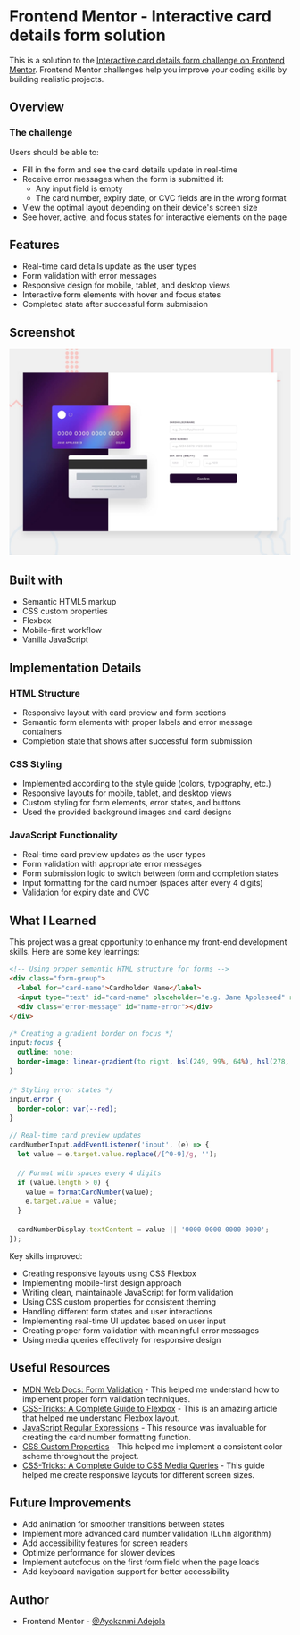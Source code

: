 # Frontend Mentor - Interactive card details form solution

This is a solution to the [Interactive card details form challenge on Frontend Mentor](https://www.frontendmentor.io/challenges/interactive-card-details-form-XpS8cKZDWw). Frontend Mentor challenges help you improve your coding skills by building realistic projects.




## Overview

### The challenge

Users should be able to:

- Fill in the form and see the card details update in real-time
- Receive error messages when the form is submitted if:
  - Any input field is empty
  - The card number, expiry date, or CVC fields are in the wrong format
- View the optimal layout depending on their device's screen size
- See hover, active, and focus states for interactive elements on the page

## Features

- Real-time card details update as the user types
- Form validation with error messages
- Responsive design for mobile, tablet, and desktop views
- Interactive form elements with hover and focus states
- Completed state after successful form submission


## Screenshot

![Screenshot](preview.jpg)


## Built with

- Semantic HTML5 markup
- CSS custom properties
- Flexbox
- Mobile-first workflow
- Vanilla JavaScript

## Implementation Details

### HTML Structure
- Responsive layout with card preview and form sections
- Semantic form elements with proper labels and error message containers
- Completion state that shows after successful form submission

### CSS Styling
- Implemented according to the style guide (colors, typography, etc.)
- Responsive layouts for mobile, tablet, and desktop views
- Custom styling for form elements, error states, and buttons
- Used the provided background images and card designs

### JavaScript Functionality
- Real-time card preview updates as the user types
- Form validation with appropriate error messages
- Form submission logic to switch between form and completion states
- Input formatting for the card number (spaces after every 4 digits)
- Validation for expiry date and CVC

## What I Learned

This project was a great opportunity to enhance my front-end development skills. Here are some key learnings:

```html
<!-- Using proper semantic HTML structure for forms -->
<div class="form-group">
  <label for="card-name">Cardholder Name</label>
  <input type="text" id="card-name" placeholder="e.g. Jane Appleseed" required>
  <div class="error-message" id="name-error"></div>
</div>
```

```css
/* Creating a gradient border on focus */
input:focus {
  outline: none;
  border-image: linear-gradient(to right, hsl(249, 99%, 64%), hsl(278, 94%, 30%)) 1;
}

/* Styling error states */
input.error {
  border-color: var(--red);
}
```

```js
// Real-time card preview updates
cardNumberInput.addEventListener('input', (e) => {
  let value = e.target.value.replace(/[^0-9]/g, '');

  // Format with spaces every 4 digits
  if (value.length > 0) {
    value = formatCardNumber(value);
    e.target.value = value;
  }

  cardNumberDisplay.textContent = value || '0000 0000 0000 0000';
});
```

Key skills improved:
- Creating responsive layouts using CSS Flexbox
- Implementing mobile-first design approach
- Writing clean, maintainable JavaScript for form validation
- Using CSS custom properties for consistent theming
- Handling different form states and user interactions
- Implementing real-time UI updates based on user input
- Creating proper form validation with meaningful error messages
- Using media queries effectively for responsive design

## Useful Resources

- [MDN Web Docs: Form Validation](https://developer.mozilla.org/en-US/docs/Learn/Forms/Form_validation) - This helped me understand how to implement proper form validation techniques.
- [CSS-Tricks: A Complete Guide to Flexbox](https://css-tricks.com/snippets/css/a-guide-to-flexbox/) - This is an amazing article that helped me understand Flexbox layout.
- [JavaScript Regular Expressions](https://developer.mozilla.org/en-US/docs/Web/JavaScript/Guide/Regular_Expressions) - This resource was invaluable for creating the card number formatting function.
- [CSS Custom Properties](https://developer.mozilla.org/en-US/docs/Web/CSS/Using_CSS_custom_properties) - This helped me implement a consistent color scheme throughout the project.
- [CSS-Tricks: A Complete Guide to CSS Media Queries](https://css-tricks.com/a-complete-guide-to-css-media-queries/) - This guide helped me create responsive layouts for different screen sizes.

## Future Improvements

- Add animation for smoother transitions between states
- Implement more advanced card number validation (Luhn algorithm)
- Add accessibility features for screen readers
- Optimize performance for slower devices
- Implement autofocus on the first form field when the page loads
- Add keyboard navigation support for better accessibility

## Author

- Frontend Mentor - [@Ayokanmi Adejola](https://www.frontendmentor.io/profile/Ayokanmi-Adejola)
